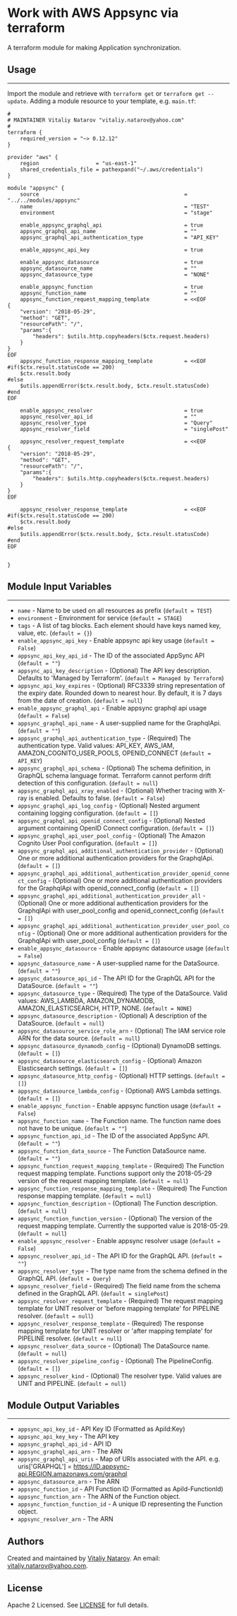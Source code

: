 # Work with AWS Appsync via terraform

A terraform module for making Application synchronization.


## Usage
----------------------
Import the module and retrieve with ```terraform get``` or ```terraform get --update```. Adding a module resource to your template, e.g. `main.tf`:

```
#
# MAINTAINER Vitaliy Natarov "vitaliy.natarov@yahoo.com"
#
terraform {
    required_version = "~> 0.12.12"
}

provider "aws" {
    region                  = "us-east-1"
    shared_credentials_file = pathexpand("~/.aws/credentials")
}

module "appsync" {
    source                                              = "../../modules/appsync"
    name                                                = "TEST"
    environment                                         = "stage"

    enable_appsync_graphql_api                          = true
    appsync_graphql_api_name                            = ""
    appsync_graphql_api_authentication_type             = "API_KEY"

    enable_appsync_api_key                              = true

    enable_appsync_datasource                           = true
    appsync_datasource_name                             = ""
    appsync_datasource_type                             = "NONE"

    enable_appsync_function                             = true
    appsync_function_name                               = ""
    appsync_function_request_mapping_template           = <<EOF
{
    "version": "2018-05-29",
    "method": "GET",
    "resourcePath": "/",
    "params":{
        "headers": $utils.http.copyheaders($ctx.request.headers)
    }
}
EOF
    appsync_function_response_mapping_template          = <<EOF
#if($ctx.result.statusCode == 200)
    $ctx.result.body
#else
    $utils.appendError($ctx.result.body, $ctx.result.statusCode)
#end
EOF

    enable_appsync_resolver                             = true
    appsync_resolver_api_id                             = ""
    appsync_resolver_type                               = "Query"
    appsync_resolver_field                              = "singlePost"

    appsync_resolver_request_template                   = <<EOF
{
    "version": "2018-05-29",
    "method": "GET",
    "resourcePath": "/",
    "params":{
        "headers": $utils.http.copyheaders($ctx.request.headers)
    }
}
EOF

    appsync_resolver_response_template                  = <<EOF
#if($ctx.result.statusCode == 200)
    $ctx.result.body
#else
    $utils.appendError($ctx.result.body, $ctx.result.statusCode)
#end
EOF


}
```

## Module Input Variables
----------------------
- `name` - Name to be used on all resources as prefix (`default = TEST`)
- `environment` - Environment for service (`default = STAGE`)
- `tags` - A list of tag blocks. Each element should have keys named key, value, etc. (`default = {}`)
- `enable_appsync_api_key` - Enable appsync api key usage (`default = False`)
- `appsync_api_key_api_id` - The ID of the associated AppSync API (`default = ""`)
- `appsync_api_key_description` - (Optional) The API key description. Defaults to 'Managed by Terraform'. (`default = Managed by Terraform`)
- `appsync_api_key_expires` - (Optional) RFC3339 string representation of the expiry date. Rounded down to nearest hour. By default, it is 7 days from the date of creation. (`default = null`)
- `enable_appsync_graphql_api` - Enable appsync graphql api usage (`default = False`)
- `appsync_graphql_api_name` - A user-supplied name for the GraphqlApi. (`default = ""`)
- `appsync_graphql_api_authentication_type` - (Required) The authentication type. Valid values: API_KEY, AWS_IAM, AMAZON_COGNITO_USER_POOLS, OPENID_CONNECT (`default = API_KEY`)
- `appsync_graphql_api_schema` - (Optional) The schema definition, in GraphQL schema language format. Terraform cannot perform drift detection of this configuration. (`default = null`)
- `appsync_graphql_api_xray_enabled` - (Optional) Whether tracing with X-ray is enabled. Defaults to false. (`default = False`)
- `appsync_graphql_api_log_config` - (Optional) Nested argument containing logging configuration. (`default = []`)
- `appsync_graphql_api_openid_connect_config` - (Optional) Nested argument containing OpenID Connect configuration. (`default = []`)
- `appsync_graphql_api_user_pool_config` - (Optional) The Amazon Cognito User Pool configuration. (`default = []`)
- `appsync_graphql_api_additional_authentication_provider` - (Optional) One or more additional authentication providers for the GraphqlApi. (`default = []`)
- `appsync_graphql_api_additional_authentication_provider_openid_connect_config` - (Optional) One or more additional authentication providers for the GraphqlApi with openid_connect_config (`default = []`)
- `appsync_graphql_api_additional_authentication_provider_all` - (Optional) One or more additional authentication providers for the GraphqlApi with user_pool_config and openid_connect_config (`default = []`)
- `appsync_graphql_api_additional_authentication_provider_user_pool_config` - (Optional) One or more additional authentication providers for the GraphqlApi with user_pool_config (`default = []`)
- `enable_appsync_datasource` - Enable appsync datasource usage (`default = False`)
- `appsync_datasource_name` - A user-supplied name for the DataSource. (`default = ""`)
- `appsync_datasource_api_id` - The API ID for the GraphQL API for the DataSource. (`default = ""`)
- `appsync_datasource_type` - (Required) The type of the DataSource. Valid values: AWS_LAMBDA, AMAZON_DYNAMODB, AMAZON_ELASTICSEARCH, HTTP, NONE. (`default = NONE`)
- `appsync_datasource_description` - (Optional) A description of the DataSource. (`default = null`)
- `appsync_datasource_service_role_arn` - (Optional) The IAM service role ARN for the data source. (`default = null`)
- `appsync_datasource_dynamodb_config` - (Optional) DynamoDB settings. (`default = []`)
- `appsync_datasource_elasticsearch_config` - (Optional) Amazon Elasticsearch settings.  (`default = []`)
- `appsync_datasource_http_config` - (Optional) HTTP settings. (`default = []`)
- `appsync_datasource_lambda_config` - (Optional) AWS Lambda settings. (`default = []`)
- `enable_appsync_function` - Enable appsync function usage (`default = False`)
- `appsync_function_name` - The Function name. The function name does not have to be unique. (`default = ""`)
- `appsync_function_api_id` - The ID of the associated AppSync API. (`default = ""`)
- `appsync_function_data_source` - The Function DataSource name. (`default = ""`)
- `appsync_function_request_mapping_template` - (Required) The Function request mapping template. Functions support only the 2018-05-29 version of the request mapping template. (`default = null`)
- `appsync_function_response_mapping_template` - (Required) The Function response mapping template. (`default = null`)
- `appsync_function_description` - (Optional) The Function description. (`default = null`)
- `appsync_function_function_version` - (Optional) The version of the request mapping template. Currently the supported value is 2018-05-29. (`default = null`)
- `enable_appsync_resolver` - Enable appsync resolver usage (`default = False`)
- `appsync_resolver_api_id` - The API ID for the GraphQL API. (`default = ""`)
- `appsync_resolver_type` - The type name from the schema defined in the GraphQL API. (`default = Query`)
- `appsync_resolver_field` - (Required) The field name from the schema defined in the GraphQL API. (`default = singlePost`)
- `appsync_resolver_request_template` - (Required) The request mapping template for UNIT resolver or 'before mapping template' for PIPELINE resolver. (`default = null`)
- `appsync_resolver_response_template` - (Required) The response mapping template for UNIT resolver or 'after mapping template' for PIPELINE resolver. (`default = null`)
- `appsync_resolver_data_source` - (Optional) The DataSource name. (`default = null`)
- `appsync_resolver_pipeline_config` - (Optional) The PipelineConfig.  (`default = []`)
- `appsync_resolver_kind` - (Optional) The resolver type. Valid values are UNIT and PIPELINE. (`default = null`)

## Module Output Variables
----------------------
- `appsync_api_key_id` - API Key ID (Formatted as ApiId:Key)
- `appsync_api_key_key` - The API key
- `appsync_graphql_api_id` - API ID
- `appsync_graphql_api_arn` - The ARN
- `appsync_graphql_api_uris` - Map of URIs associated with the API. e.g. uris['GRAPHQL'] = https://ID.appsync-api.REGION.amazonaws.com/graphql
- `appsync_datasource_arn` - The ARN
- `appsync_function_id` - API Function ID (Formatted as ApiId-FunctionId)
- `appsync_function_arn` - The ARN of the Function object.
- `appsync_function_function_id` - A unique ID representing the Function object.
- `appsync_resolver_arn` - The ARN


## Authors

Created and maintained by [Vitaliy Natarov](https://github.com/SebastianUA). An email: [vitaliy.natarov@yahoo.com](vitaliy.natarov@yahoo.com).

## License

Apache 2 Licensed. See [LICENSE](https://github.com/SebastianUA/terraform/blob/master/LICENSE) for full details.
